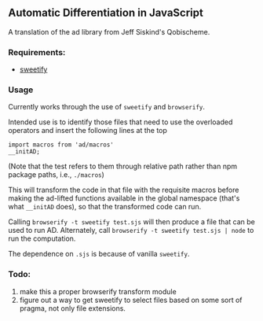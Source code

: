 ## Automatic Differentiation in JavaScript

A translation of the ad library from Jeff Siskind's Qobischeme.

### Requirements:

- [sweetify](https://www.npmjs.com/package/sweetify)

### Usage

Currently works through the use of `sweetify` and `browserify`.

Intended use is to identify those files that need to use the overloaded
operators and insert the following lines at the top

``` shell
import macros from 'ad/macros'
__initAD;
```

(Note that the test refers to them through relative path rather than npm
package paths, i.e., `./macros`)

This will transform the code in that file with the requisite macros before
making the ad-lifted functions available in the global namespace (that's what
`__initAD` does), so that the transformed code can run.

Calling `browserify -t sweetify test.sjs` will then produce a file that can be
used to run AD. Alternately, call `browserify -t sweetify test.sjs | node` to
run the computation.

The dependence on `.sjs` is because of vanilla `sweetify`.

### Todo:

1. make this a proper browserify transform module
2. figure out a way to get sweetify to select files based on some sort of
   pragma, not only file extensions.
